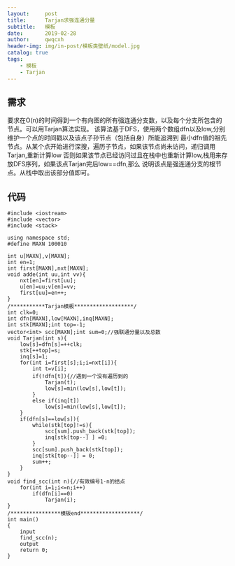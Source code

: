 ```yaml
---
layout:     post
title:      Tarjan求强连通分量
subtitle:   模板
date:       2019-02-28
author:     qwqcxh
header-img: img/in-post/模板类壁纸/model.jpg
catalog: true
tags:
    - 模板
    - Tarjan
---
```


## 需求
要求在O(n)的时间得到一个有向图的所有强连通分支数，以及每个分支所包含的节点。可以用Tarjan算法实现。
该算法基于DFS，使用两个数组dfn以及low,分别维护一个点的时间戳以及该点子孙节点（包括自身）所能追溯到
最小dfn值的祖先节点。从某个点开始进行深搜，遍历子节点，如果该节点尚未访问，递归调用Tarjan,重新计算low
否则如果该节点已经访问过且在栈中也重新计算low,栈用来存放DFS序列，如果该点Tarjan完后low==dfn,那么
说明该点是强连通分支的根节点。从栈中取出该部分值即可。

## 代码
```
#include <iostream>
#include <vector>
#include <stack>

using namespace std;
#define MAXN 100010

int u[MAXN],v[MAXN];
int en=1;
int first[MAXN],nxt[MAXN];
void adde(int uu,int vv){
    nxt[en]=first[uu];
    u[en]=uu;v[en]=vv;
    first[uu]=en++;
}
/***********Tarjan模板*******************/
int clk=0;
int dfn[MAXN],low[MAXN],inq[MAXN];
int stk[MAXN];int top=-1;
vector<int> scc[MAXN];int sum=0;//强联通分量以及总数
void Tarjan(int s){
    low[s]=dfn[s]=++clk;
    stk[++top]=s;
    inq[s]=1;
    for(int i=first[s];i;i=nxt[i]){
        int t=v[i];
        if(!dfn[t]){//遇到一个没有遍历到的
            Tarjan(t);
            low[s]=min(low[s],low[t]);
        }
        else if(inq[t])
            low[s]=min(low[s],low[t]);
    }
    if(dfn[s]==low[s]){
        while(stk[top]!=s){
            scc[sum].push_back(stk[top]);
            inq[stk[top--] ] =0;
        }
        scc[sum].push_back(stk[top]);
        inq[stk[top--]] = 0;
        sum++;
    }
}
void find_scc(int n){//有效编号1-n的结点
    for(int i=1;i<=n;i++)
        if(dfn[i]==0)
            Tarjan(i);
}
/****************模板end*******************/
int main()
{
    input 
    find_scc(n);
    output
    return 0;
}

```